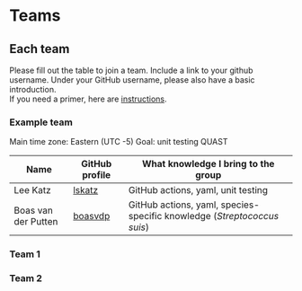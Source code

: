 # Teams

## Each team

Please fill out the table to join a team.
Include a link to your github username.
Under your GitHub username, please also have a basic introduction.  
If you need a primer, here are [instructions](https://docs.github.com/en/free-pro-team@latest/github/setting-up-and-managing-your-github-profile/about-your-profile).

### Example team

Main time zone: Eastern (UTC -5)
Goal: unit testing QUAST

Name                | GitHub profile                       | What knowledge I bring to the group
--------------------|--------------------------------------|------------------------------------
Lee Katz            | [lskatz](https://github.com/lskatz)  | GitHub actions, yaml, unit testing
Boas van der Putten | [boasvdp](https://github.com/boasvdp)| GitHub actions, yaml, species-specific knowledge (_Streptococcus suis_)

### Team 1

### Team 2

